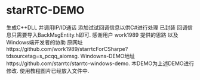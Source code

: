 # starRTC-DEMO
生成C++DLL 并调用IP/ID通话 添加试试回调信息以供C#进行处理  已封装 回调信息只需要导入BackMsgEntity.h即可.
感谢用户 work1989 提供的思路 以及Windows端开发者的协助 原网址https://github.com/work1989/starrtcForCSharpe?tdsourcetag=s_pcqq_aiomsg.
Windowns-DEMO地址https://github.com/starrtc/starrtc-windows-demo. 
本DEMO为上述DEMO进行修改. 使用教程图片已经放入文件中.
